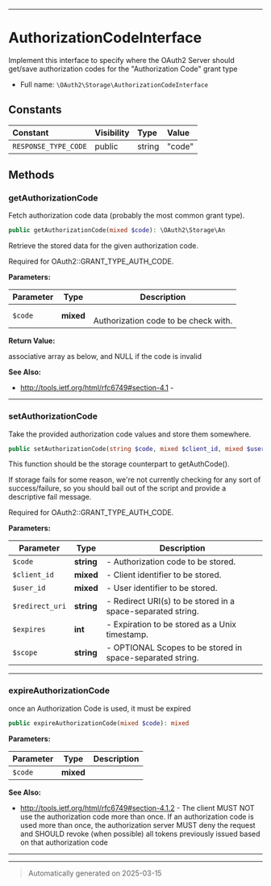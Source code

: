 ***

# AuthorizationCodeInterface

Implement this interface to specify where the OAuth2 Server
should get/save authorization codes for the "Authorization Code"
grant type



* Full name: `\OAuth2\Storage\AuthorizationCodeInterface`


## Constants

| Constant | Visibility | Type | Value |
|:---------|:-----------|:-----|:------|
|`RESPONSE_TYPE_CODE`|public|string|&quot;code&quot;|

## Methods


### getAuthorizationCode

Fetch authorization code data (probably the most common grant type).

```php
public getAuthorizationCode(mixed $code): \OAuth2\Storage\An
```

Retrieve the stored data for the given authorization code.

Required for OAuth2::GRANT_TYPE_AUTH_CODE.






**Parameters:**

| Parameter | Type | Description |
|-----------|------|-------------|
| `$code` | **mixed** | <br />Authorization code to be check with. |


**Return Value:**

associative array as below, and NULL if the code is invalid




**See Also:**

* http://tools.ietf.org/html/rfc6749#section-4.1 - 

***

### setAuthorizationCode

Take the provided authorization code values and store them somewhere.

```php
public setAuthorizationCode(string $code, mixed $client_id, mixed $user_id, string $redirect_uri, int $expires, string $scope = null): mixed
```

This function should be the storage counterpart to getAuthCode().

If storage fails for some reason, we're not currently checking for
any sort of success/failure, so you should bail out of the script
and provide a descriptive fail message.

Required for OAuth2::GRANT_TYPE_AUTH_CODE.






**Parameters:**

| Parameter | Type | Description |
|-----------|------|-------------|
| `$code` | **string** | - Authorization code to be stored. |
| `$client_id` | **mixed** | - Client identifier to be stored. |
| `$user_id` | **mixed** | - User identifier to be stored. |
| `$redirect_uri` | **string** | - Redirect URI(s) to be stored in a space-separated string. |
| `$expires` | **int** | - Expiration to be stored as a Unix timestamp. |
| `$scope` | **string** | - OPTIONAL Scopes to be stored in space-separated string. |





***

### expireAuthorizationCode

once an Authorization Code is used, it must be expired

```php
public expireAuthorizationCode(mixed $code): mixed
```








**Parameters:**

| Parameter | Type | Description |
|-----------|------|-------------|
| `$code` | **mixed** |  |





**See Also:**

* http://tools.ietf.org/html/rfc6749#section-4.1.2 - The client MUST NOT use the authorization code
more than once.  If an authorization code is used more than
once, the authorization server MUST deny the request and SHOULD
revoke (when possible) all tokens previously issued based on
that authorization code

***


***
> Automatically generated on 2025-03-15
